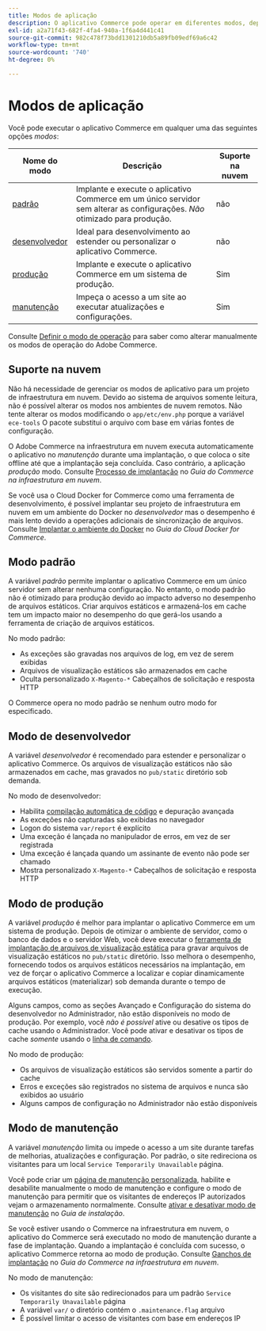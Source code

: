 ```yaml
---
title: Modos de aplicação
description: O aplicativo Commerce pode operar em diferentes modos, dependendo das suas necessidades. Exibir uma lista detalhada dos modos de aplicação disponíveis.
exl-id: a2a71f43-682f-4fa4-940a-1f6a4d441c41
source-git-commit: 982c478f73bdd1301210db5a89fb09edf69a6c42
workflow-type: tm+mt
source-wordcount: '740'
ht-degree: 0%

---
```


# Modos de aplicação

Você pode executar o aplicativo Commerce em qualquer uma das seguintes opções _modos_:

| Nome do modo | Descrição | Suporte na nuvem |
| ------------------------ | ------------------- | ------------- |
| [padrão](#default-mode) | Implante e execute o aplicativo Commerce em um único servidor sem alterar as configurações. _Não_ otimizado para produção. | não |
| [desenvolvedor](#developer-mode) | Ideal para desenvolvimento ao estender ou personalizar o aplicativo Commerce. | não |
| [produção](#production-mode) | Implante e execute o aplicativo Commerce em um sistema de produção. | Sim |
| [manutenção](#maintenance-mode) | Impeça o acesso a um site ao executar atualizações e configurações. | Sim |

Consulte [Definir o modo de operação](../cli/set-mode.md) para saber como alterar manualmente os modos de operação do Adobe Commerce.

## Suporte na nuvem

Não há necessidade de gerenciar os modos de aplicativo para um projeto de infraestrutura em nuvem. Devido ao sistema de arquivos somente leitura, não é possível alterar os modos nos ambientes de nuvem remotos. Não tente alterar os modos modificando o `app/etc/env.php` porque a variável `ece-tools` O pacote substitui o arquivo com base em várias fontes de configuração.

O Adobe Commerce na infraestrutura em nuvem executa automaticamente o aplicativo no _manutenção_ durante uma implantação, o que coloca o site offline até que a implantação seja concluída. Caso contrário, a aplicação _produção_ modo. Consulte [Processo de implantação](https://experienceleague.adobe.com/docs/commerce-cloud-service/user-guide/develop/deploy/process.html#deploy-phase) no _Guia do Commerce na infraestrutura em nuvem_.

Se você usa o Cloud Docker for Commerce como uma ferramenta de desenvolvimento, é possível implantar seu projeto de infraestrutura em nuvem em um ambiente do Docker no _desenvolvedor_ mas o desempenho é mais lento devido a operações adicionais de sincronização de arquivos. Consulte [Implantar o ambiente do Docker](https://developer.adobe.com/commerce/cloud-tools/docker/deploy/#launch-mode) no _Guia do Cloud Docker for Commerce_.

## Modo padrão

A variável _padrão_ permite implantar o aplicativo Commerce em um único servidor sem alterar nenhuma configuração. No entanto, o modo padrão não é otimizado para produção devido ao impacto adverso no desempenho de arquivos estáticos. Criar arquivos estáticos e armazená-los em cache tem um impacto maior no desempenho do que gerá-los usando a ferramenta de criação de arquivos estáticos.

No modo padrão:

- As exceções são gravadas nos arquivos de log, em vez de serem exibidas
- Arquivos de visualização estáticos são armazenados em cache
- Oculta personalizado `X-Magento-*` Cabeçalhos de solicitação e resposta HTTP

O Commerce opera no modo padrão se nenhum outro modo for especificado.

## Modo de desenvolvedor

A variável _desenvolvedor_ é recomendado para estender e personalizar o aplicativo Commerce. Os arquivos de visualização estáticos não são armazenados em cache, mas gravados no `pub/static` diretório sob demanda.

No modo de desenvolvedor:

- Habilita [compilação automática de código](../cli/code-compiler.md) e depuração avançada
- As exceções não capturadas são exibidas no navegador
- Logon do sistema `var/report` é explícito
- Uma exceção é lançada no manipulador de erros, em vez de ser registrada
- Uma exceção é lançada quando um assinante de evento não pode ser chamado
- Mostra personalizado `X-Magento-*` Cabeçalhos de solicitação e resposta HTTP

## Modo de produção

A variável _produção_ é melhor para implantar o aplicativo Commerce em um sistema de produção. Depois de otimizar o ambiente de servidor, como o banco de dados e o servidor Web, você deve executar o [ferramenta de implantação de arquivos de visualização estática](../cli/static-view-file-deployment.md) para gravar arquivos de visualização estáticos no `pub/static` diretório. Isso melhora o desempenho, fornecendo todos os arquivos estáticos necessários na implantação, em vez de forçar o aplicativo Commerce a localizar e copiar dinamicamente arquivos estáticos (materializar) sob demanda durante o tempo de execução.

Alguns campos, como as seções Avançado e Configuração do sistema do desenvolvedor no Administrador, não estão disponíveis no modo de produção. Por exemplo, você _não é possível_ ative ou desative os tipos de cache usando o Administrador. Você pode ativar e desativar os tipos de cache _somente_ usando o [linha de comando](../cli/manage-cache.md#config-cli-subcommands-cache-en).

No modo de produção:

- Os arquivos de visualização estáticos são servidos somente a partir do cache
- Erros e exceções são registrados no sistema de arquivos e nunca são exibidos ao usuário
- Alguns campos de configuração no Administrador não estão disponíveis

## Modo de manutenção

A variável _manutenção_ limita ou impede o acesso a um site durante tarefas de melhorias, atualizações e configuração. Por padrão, o site redireciona os visitantes para um local `Service Temporarily Unavailable` página.

Você pode criar um [página de manutenção personalizada](../../upgrade/troubleshooting/maintenance-mode-options.md), habilite e desabilite manualmente o modo de manutenção e configure o modo de manutenção para permitir que os visitantes de endereços IP autorizados vejam o armazenamento normalmente. Consulte [ativar e desativar modo de manutenção](../../installation/tutorials/maintenance-mode.md) no _Guia de instalação_.

Se você estiver usando o Commerce na infraestrutura em nuvem, o aplicativo do Commerce será executado no modo de manutenção durante a fase de implantação. Quando a implantação é concluída com sucesso, o aplicativo Commerce retorna ao modo de produção. Consulte [Ganchos de implantação](https://experienceleague.adobe.com/docs/commerce-cloud-service/user-guide/develop/deploy/best-practices.html#phase-5%3A-deployment-hooks) no _Guia do Commerce na infraestrutura em nuvem_.

No modo de manutenção:

- Os visitantes do site são redirecionados para um padrão `Service Temporarily Unavailable` página
- A variável `var/` o diretório contém o `.maintenance.flag` arquivo
- É possível limitar o acesso de visitantes com base em endereços IP
